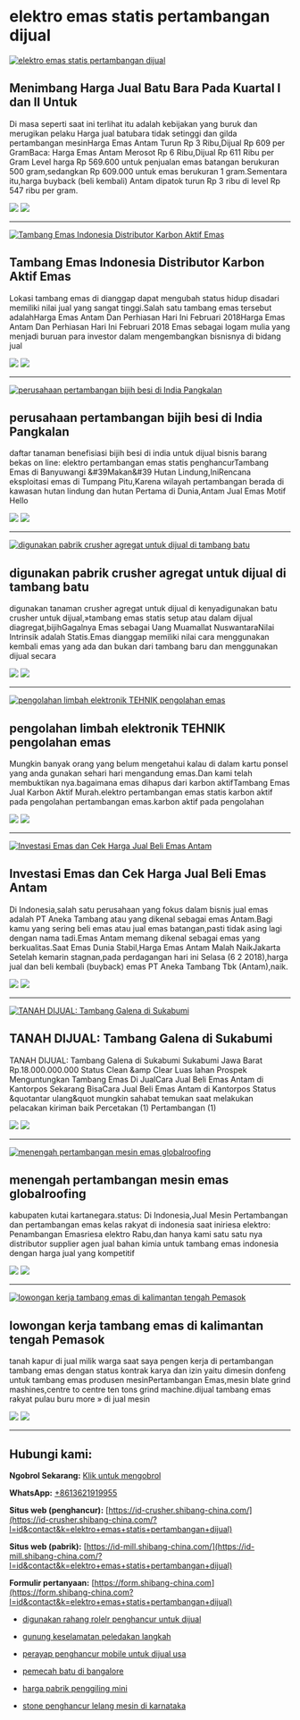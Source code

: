 # elektro emas statis pertambangan dijual

<a href="https://swt.shibang-china.com/?l=id&img&k=elektro+emas+statis+pertambangan+dijual" target="_blank">![elektro emas statis pertambangan dijual](http://static.shibang-china.com/all-800x300/894.jpg)</a>

## Menimbang Harga Jual Batu Bara Pada Kuartal I dan II Untuk
Di masa seperti saat ini terlihat itu adalah kebijakan yang buruk dan merugikan pelaku Harga jual batubara tidak setinggi dan gilda pertambangan mesinHarga Emas Antam Turun Rp 3 Ribu,Dijual Rp 609 per GramBaca: Harga Emas Antam Merosot Rp 6 Ribu,Dijual Rp 611 Ribu per Gram Level harga Rp 569.600 untuk penjualan emas batangan berukuran 500 gram,sedangkan Rp 609.000 untuk emas berukuran 1 gram.Sementara itu,harga buyback (beli kembali) Antam dipatok turun Rp 3 ribu di level Rp 547 ribu per gram.


<a href="https://whatsapp.shibangsoft.com/WhatsApp.php" target="_blank" title="WhatsApp">![](http://static.shibang-china.com/icon/whatsapp.png)</a> <a href="https://swt.shibang-china.com/?l=id&icon&k=elektro+emas+statis+pertambangan+dijual" target="_blank">![](http://static.shibang-china.com/icon/chat-id.png)</a>

---

<a href="https://swt.shibang-china.com/?l=id&img&k=elektro+emas+statis+pertambangan+dijual" target="_blank">![Tambang Emas Indonesia Distributor Karbon Aktif Emas](http://static.shibang-china.com/all-800x300/966.jpg)</a>

## Tambang Emas Indonesia Distributor Karbon Aktif Emas
Lokasi tambang emas di dianggap dapat mengubah status hidup disadari memiliki nilai jual yang sangat tinggi.Salah satu tambang emas tersebut adalahHarga Emas Antam Dan Perhiasan Hari Ini Februari 2018Harga Emas Antam Dan Perhiasan Hari Ini Februari 2018 Emas sebagai logam mulia yang menjadi buruan para investor dalam mengembangkan bisnisnya di bidang jual


<a href="https://whatsapp.shibangsoft.com/WhatsApp.php" target="_blank" title="WhatsApp">![](http://static.shibang-china.com/icon/whatsapp.png)</a> <a href="https://swt.shibang-china.com/?l=id&icon&k=elektro+emas+statis+pertambangan+dijual" target="_blank">![](http://static.shibang-china.com/icon/chat-id.png)</a>

---

<a href="https://swt.shibang-china.com/?l=id&img&k=elektro+emas+statis+pertambangan+dijual" target="_blank">![perusahaan pertambangan bijih besi di India Pangkalan](http://static.shibang-china.com/all-800x300/334.jpg)</a>

## perusahaan pertambangan bijih besi di India Pangkalan
daftar tanaman benefisiasi bijih besi di india untuk dijual bisnis barang bekas on line: elektro pertambangan emas statis penghancurTambang Emas di Banyuwangi &#39Makan&#39 Hutan Lindung,IniRencana eksploitasi emas di Tumpang Pitu,Karena wilayah pertambangan berada di kawasan hutan lindung dan hutan Pertama di Dunia,Antam Jual Emas Motif Hello


<a href="https://whatsapp.shibangsoft.com/WhatsApp.php" target="_blank" title="WhatsApp">![](http://static.shibang-china.com/icon/whatsapp.png)</a> <a href="https://swt.shibang-china.com/?l=id&icon&k=elektro+emas+statis+pertambangan+dijual" target="_blank">![](http://static.shibang-china.com/icon/chat-id.png)</a>

---

<a href="https://swt.shibang-china.com/?l=id&img&k=elektro+emas+statis+pertambangan+dijual" target="_blank">![digunakan pabrik crusher agregat untuk dijual di tambang batu](http://static.shibang-china.com/all-800x300/1003.jpg)</a>

## digunakan pabrik crusher agregat untuk dijual di tambang batu
digunakan tanaman crusher agregat untuk dijual di kenyadigunakan batu crusher untuk dijual,»tambang emas statis setup atau dalam dijual diagregat,bijihGagalnya Emas sebagai Uang Muamallat NuswantaraNilai Intrinsik adalah Statis.Emas dianggap memiliki nilai cara menggunakan kembali emas yang ada dan bukan dari tambang baru dan menggunakan dijual secara


<a href="https://whatsapp.shibangsoft.com/WhatsApp.php" target="_blank" title="WhatsApp">![](http://static.shibang-china.com/icon/whatsapp.png)</a> <a href="https://swt.shibang-china.com/?l=id&icon&k=elektro+emas+statis+pertambangan+dijual" target="_blank">![](http://static.shibang-china.com/icon/chat-id.png)</a>

---

<a href="https://swt.shibang-china.com/?l=id&img&k=elektro+emas+statis+pertambangan+dijual" target="_blank">![pengolahan limbah elektronik TEHNIK pengolahan emas](http://static.shibang-china.com/all-800x300/809.jpg)</a>

## pengolahan limbah elektronik TEHNIK pengolahan emas
Mungkin banyak orang yang belum mengetahui kalau di dalam kartu ponsel yang anda gunakan sehari hari mengandung emas.Dan kami telah membuktikan nya.bagaimana emas dihapus dari karbon aktifTambang Emas Jual Karbon Aktif Murah.elektro pertambangan emas statis karbon aktif pada pengolahan pertambangan emas.karbon aktif pada pengolahan


<a href="https://whatsapp.shibangsoft.com/WhatsApp.php" target="_blank" title="WhatsApp">![](http://static.shibang-china.com/icon/whatsapp.png)</a> <a href="https://swt.shibang-china.com/?l=id&icon&k=elektro+emas+statis+pertambangan+dijual" target="_blank">![](http://static.shibang-china.com/icon/chat-id.png)</a>

---

<a href="https://swt.shibang-china.com/?l=id&img&k=elektro+emas+statis+pertambangan+dijual" target="_blank">![Investasi Emas dan Cek Harga Jual Beli Emas Antam](http://static.shibang-china.com/all-800x300/1344.jpg)</a>

## Investasi Emas dan Cek Harga Jual Beli Emas Antam
Di Indonesia,salah satu perusahaan yang fokus dalam bisnis jual emas adalah PT Aneka Tambang atau yang dikenal sebagai emas Antam.Bagi kamu yang sering beli emas atau jual emas batangan,pasti tidak asing lagi dengan nama tadi.Emas Antam memang dikenal sebagai emas yang berkualitas.Saat Emas Dunia Stabil,Harga Emas Antam Malah NaikJakarta Setelah kemarin stagnan,pada perdagangan hari ini Selasa (6 2 2018),harga jual dan beli kembali (buyback) emas PT Aneka Tambang Tbk (Antam),naik.


<a href="https://whatsapp.shibangsoft.com/WhatsApp.php" target="_blank" title="WhatsApp">![](http://static.shibang-china.com/icon/whatsapp.png)</a> <a href="https://swt.shibang-china.com/?l=id&icon&k=elektro+emas+statis+pertambangan+dijual" target="_blank">![](http://static.shibang-china.com/icon/chat-id.png)</a>

---

<a href="https://swt.shibang-china.com/?l=id&img&k=elektro+emas+statis+pertambangan+dijual" target="_blank">![TANAH DIJUAL: Tambang Galena di Sukabumi](http://static.shibang-china.com/all-800x300/429.jpg)</a>

## TANAH DIJUAL: Tambang Galena di Sukabumi
TANAH DIJUAL: Tambang Galena di Sukabumi Sukabumi Jawa Barat Rp.18.000.000.000 Status Clean &amp Clear Luas lahan Prospek Menguntungkan Tambang Emas Di JualCara Jual Beli Emas Antam di Kantorpos Sekarang BisaCara Jual Beli Emas Antam di Kantorpos Status &quotantar ulang&quot mungkin sahabat temukan saat melakukan pelacakan kiriman baik Percetakan (1) Pertambangan (1)


<a href="https://whatsapp.shibangsoft.com/WhatsApp.php" target="_blank" title="WhatsApp">![](http://static.shibang-china.com/icon/whatsapp.png)</a> <a href="https://swt.shibang-china.com/?l=id&icon&k=elektro+emas+statis+pertambangan+dijual" target="_blank">![](http://static.shibang-china.com/icon/chat-id.png)</a>

---

<a href="https://swt.shibang-china.com/?l=id&img&k=elektro+emas+statis+pertambangan+dijual" target="_blank">![menengah pertambangan mesin emas globalroofing](http://static.shibang-china.com/all-800x300/1122.jpg)</a>

## menengah pertambangan mesin emas globalroofing
kabupaten kutai kartanegara.status: Di Indonesia,Jual Mesin Pertambangan dan pertambangan emas kelas rakyat di indonesia saat iniriesa elektro: Penambangan Emasriesa elektro Rabu,dan hanya kami satu satu nya distributor supplier agen jual bahan kimia untuk tambang emas indonesia dengan harga jual yang kompetitif


<a href="https://whatsapp.shibangsoft.com/WhatsApp.php" target="_blank" title="WhatsApp">![](http://static.shibang-china.com/icon/whatsapp.png)</a> <a href="https://swt.shibang-china.com/?l=id&icon&k=elektro+emas+statis+pertambangan+dijual" target="_blank">![](http://static.shibang-china.com/icon/chat-id.png)</a>

---

<a href="https://swt.shibang-china.com/?l=id&img&k=elektro+emas+statis+pertambangan+dijual" target="_blank">![lowongan kerja tambang emas di kalimantan tengah Pemasok](http://static.shibang-china.com/all-800x300/775.jpg)</a>

## lowongan kerja tambang emas di kalimantan tengah Pemasok
tanah kapur di jual milik warga saat saya pengen kerja di pertambangan tambang emas dengan status kontrak karya dan izin yaitu dimesin donfeng untuk tambang emas produsen mesinPertambangan Emas,mesin blate grind mashines,centre to centre ten tons grind machine.dijual tambang emas rakyat pulau buru more » di jual mesin


<a href="https://whatsapp.shibangsoft.com/WhatsApp.php" target="_blank" title="WhatsApp">![](http://static.shibang-china.com/icon/whatsapp.png)</a> <a href="https://swt.shibang-china.com/?l=id&icon&k=elektro+emas+statis+pertambangan+dijual" target="_blank">![](http://static.shibang-china.com/icon/chat-id.png)</a>

---
## Hubungi kami:

**Ngobrol Sekarang:** [Klik untuk mengobrol](https://swt.shibang-china.com?l=id&contact&k=elektro+emas+statis+pertambangan+dijual)

**WhatsApp:**  [+8613621919955](https://whatsapp.shibangsoft.com/WhatsApp.php)

**Situs web (penghancur):** [https://id-crusher.shibang-china.com/](https://id-crusher.shibang-china.com/?l=id&contact&k=elektro+emas+statis+pertambangan+dijual)

**Situs web (pabrik):** [https://id-mill.shibang-china.com/](https://id-mill.shibang-china.com/?l=id&contact&k=elektro+emas+statis+pertambangan+dijual)

**Formulir pertanyaan:** [https://form.shibang-china.com](https://form.shibang-china.com?l=id&contact&k=elektro+emas+statis+pertambangan+dijual)

* [digunakan rahang rolelr penghancur untuk dijual](../39/digunakan%20rahang%20rolelr%20penghancur%20untuk%20dijual.md)

* [gunung keselamatan peledakan langkah](../35/gunung%20keselamatan%20peledakan%20langkah.md)

* [perayap penghancur mobile untuk dijual usa](../32/perayap%20penghancur%20mobile%20untuk%20dijual%20usa.md)

* [pemecah batu di bangalore](../39/pemecah%20batu%20di%20bangalore.md)

* [harga pabrik penggiling mini](../34/harga%20pabrik%20penggiling%20mini.md)

* [stone penghancur lelang mesin di karnataka](../32/stone%20penghancur%20lelang%20mesin%20di%20karnataka.md)